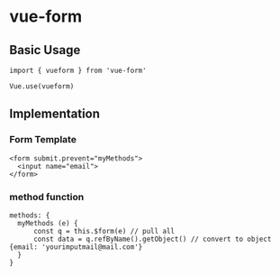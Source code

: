 # vue-form

## Basic Usage
 
    import { vueform } from 'vue-form'

    Vue.use(vueform)

## Implementation

### Form Template

    <form submit.prevent="myMethods">
      <input name="email">
    </form>
    
### method function

    methods: {
      myMethods (e) {
          const q = this.$form(e) // pull all
          const data = q.refByName().getObject() // convert to object {email: 'yourimputmail@mail.com'}
      }
    }
